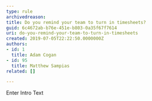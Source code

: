 ```yaml
---
type: rule
archivedreason: 
title: Do you remind your team to turn in timesheets?
guid: 6c4672ab-b76e-451e-b803-0a35f67f7614
uri: do-you-remind-your-team-to-turn-in-timesheets
created: 2019-07-05T22:22:50.0000000Z
authors:
- id: 1
  title: Adam Cogan
- id: 95
  title: Matthew Sampias
related: []

---
```



Enter Intro Text
<br><excerpt class='endintro'></excerpt><br>




